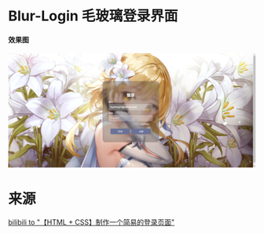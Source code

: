 # Blur-Login 毛玻璃登录界面

#### 效果图
![Snipaste_2022-07-25_21-22-37.png](./README_img/Snipaste_2022-07-25_21-22-37.png)

# 来源
[bilibili to "【HTML + CSS】制作一个简易的登录页面"](https://www.bilibili.com/video/BV1s94y1S7f2)
